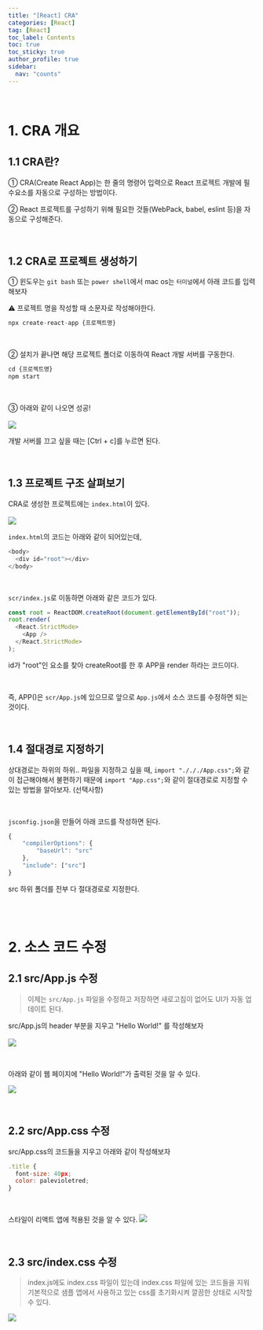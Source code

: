 ```yaml
---
title: "[React] CRA"
categories: [React]
tag: [React]
toc_label: Contents
toc: true
toc_sticky: true
author_profile: true
sidebar:
  nav: "counts"
---
```


<br>

# 1. CRA 개요

## 1.1 CRA란?

① CRA(Create React App)는 한 줄의 명령어 입력으로 React 프로젝트 개발에 필수요소를 자동으로 구성하는 방법이다.

② React 프로젝트를 구성하기 위해 필요한 것들(WebPack, babel, eslint 등)을 자동으로 구성해준다.

<br>

## 1.2 CRA로 프로젝트 생성하기

① 윈도우는 `git bash` 또는 `power shell`에서 mac os는 `터미널`에서 아래 코드를 입력해보자

⚠️ 프로젝트 명을 작성할 때 소문자로 작성해야한다.

```js
npx create-react-app {프로젝트명}
```

<br>

② 설치가 끝나면 해당 프로젝트 폴더로 이동하여 React 개발 서버를 구동한다.

```js
cd {프로젝트명}
npm start
```

<br>

③ 아래와 같이 나오면 성공!<br><br>
![](https://velog.velcdn.com/images/sieunpark/post/0b2310fe-6a3e-43b1-8223-5bac30fc78fe/image.png)

개발 서버를 끄고 싶을 때는 [Ctrl + c]를 누르면 된다.

<br>

## 1.3 프로젝트 구조 살펴보기

CRA로 생성한 프로젝트에는 `index.html`이 있다.<br><br>
![](2024-01-17-15-51-00.png)

`index.html`의 코드는 아래와 같이 되어있는데,

```js
<body>
  <div id="root"></div>
</body>
```

<br>

`scr/index.js`로 이동하면 아래와 같은 코드가 있다.

```js
const root = ReactDOM.createRoot(document.getElementById("root"));
root.render(
  <React.StrictMode>
    <App />
  </React.StrictMode>
);
```

id가 "root"인 요소를 찾아 createRoot를 한 후 APP을 render 하라는 코드이다.

<br>

즉, APP()은 `scr/App.js`에 있으므로 앞으로 `App.js`에서 소스 코드를 수정하면 되는 것이다.

<br>

## 1.4 절대경로 지정하기

상대경로는 하위의 하위.. 파일을 지정하고 싶을 때, `import "./././App.css";`와 같이 접근해야해서 불편하기 때문에 `import "App.css";`와 같이 절대경로로 지정할 수 있는 방법을 알아보자. (선택사항)

<br>

`jsconfig.json`을 만들어 아래 코드를 작성하면 된다.

```js
{
	"compilerOptions": {
		"baseUrl": "src"
	},
	"include": ["src"]
}
```

src 하위 폴더를 전부 다 절대경로로 지정한다.

<br><br>

# 2. 소스 코드 수정

## 2.1 src/App.js 수정

> 이제는 `src/App.js` 파일을 수정하고 저장하면 새로고침이 없어도 UI가 자동 업데이트 된다.

src/App.js의 header 부분을 지우고 "Hello World!" 를 작성해보자<br><br>
![](https://velog.velcdn.com/images/sieunpark/post/6ed9c1db-6362-43b3-87f7-a6e8081478a7/image.png)

<br>

아래와 같이 웹 페이지에 "Hello World!"가 출력된 것을 알 수 있다.

![](https://velog.velcdn.com/images/sieunpark/post/578519fb-8386-42c2-b1fd-d1a25bf8e95d/image.png)

<br>

## 2.2 src/App.css 수정

src/App.css의 코드들을 지우고 아래와 같이 작성해보자

```jsx
.title {
  font-size: 40px;
  color: palevioletred;
}

```

<br>

스타일이 리액트 앱에 적용된 것을 알 수 있다.
![](https://velog.velcdn.com/images/sieunpark/post/7b977b32-4831-4c2c-9908-9fbc02e3e6fc/image.png)

<br>

## 2.3 src/index.css 수정

> index.js에도 index.css 파일이 있는데 index.css 파일에 있는 코드들을 지워 기본적으로 샘플 앱에서 사용하고 있는 css를 초기화시켜 깔끔한 상태로 시작할 수 있다.

![](https://velog.velcdn.com/images/sieunpark/post/31dde02b-ffb1-4fcf-bb79-eba38e955a48/image.png)

<br>

